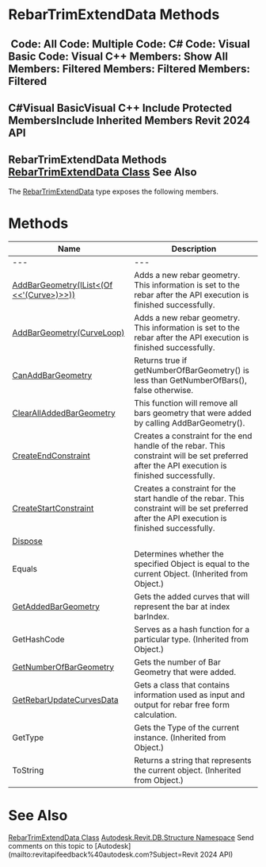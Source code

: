 # RebarTrimExtendData Methods

﻿
 Code: All Code: Multiple Code: C# Code: Visual Basic Code: Visual C++  Members: Show All Members: Filtered Members: Filtered Members: Filtered   
---  
C#Visual BasicVisual C++
Include Protected MembersInclude Inherited Members
Revit 2024 API  
---  
RebarTrimExtendData Methods  
[RebarTrimExtendData Class](980b816d-dc7e-7550-3e37-61482516b5ab.md "RebarTrimExtendData Class") See Also  
---  
The [RebarTrimExtendData](980b816d-dc7e-7550-3e37-61482516b5ab.md "RebarTrimExtendData Class") type exposes the following members.
# Methods
| Name | Description |
| --- | --- |
| --- | --- | --- |
| [AddBarGeometry(IList<(Of <<'(Curve>)>>))](674f12da-e4a0-fc7f-b011-a706c7859d40.md "AddBarGeometry Method \(IList\(Curve\)\)") | Adds a new rebar geometry. This information is set to the rebar after the API execution is finished successfully. |
| [AddBarGeometry(CurveLoop)](9948f497-0cdc-b3b6-a465-b7fe4e843da2.md "AddBarGeometry Method \(CurveLoop\)") | Adds a new rebar geometry. This information is set to the rebar after the API execution is finished successfully. |
| [CanAddBarGeometry](4dc39ffe-585f-9f4f-725c-5269d71bfc1e.md "CanAddBarGeometry Method") | Returns true if getNumberOfBarGeometry() is less than GetNumberOfBars(), false otherwise. |
| [ClearAllAddedBarGeometry](f1450c93-30ed-79cf-0acd-3619cb170428.md "ClearAllAddedBarGeometry Method") | This function will remove all bars geometry that were added by calling AddBarGeometry(). |
| [CreateEndConstraint](30f97bb3-ad2e-6240-6222-afa70754f1f3.md "CreateEndConstraint Method") | Creates a constraint for the end handle of the rebar. This constraint will be set preferred after the API execution is finished successfully. |
| [CreateStartConstraint](d4a71afa-9ebd-fc3d-6b74-79180843f086.md "CreateStartConstraint Method") | Creates a constraint for the start handle of the rebar. This constraint will be set preferred after the API execution is finished successfully. |
| [Dispose](030e9c7c-7be8-8554-751e-9cffc4264b8b.md "Dispose Method") |
| Equals | Determines whether the specified Object is equal to the current Object. (Inherited from Object.) |
| [GetAddedBarGeometry](64c06ae1-86b7-4e86-94df-2a6d99084a11.md "GetAddedBarGeometry Method") | Gets the added curves that will represent the bar at index barIndex. |
| GetHashCode | Serves as a hash function for a particular type.  (Inherited from Object.) |
| [GetNumberOfBarGeometry](58c19b83-13ae-de95-4950-aefa2873f687.md "GetNumberOfBarGeometry Method") | Gets the number of Bar Geometry that were added. |
| [GetRebarUpdateCurvesData](64b5059a-5cfe-bf9a-b13c-dea51ff40449.md "GetRebarUpdateCurvesData Method") | Gets a class that contains information used as input and output for rebar free form calculation. |
| GetType | Gets the Type of the current instance. (Inherited from Object.) |
| ToString | Returns a string that represents the current object. (Inherited from Object.) |

# See Also
[RebarTrimExtendData Class](980b816d-dc7e-7550-3e37-61482516b5ab.md "RebarTrimExtendData Class")
[Autodesk.Revit.DB.Structure Namespace](d586b341-f687-9d90-e96d-255806b7d4fc.md "Autodesk.Revit.DB.Structure Namespace")
Send comments on this topic to [Autodesk](mailto:revitapifeedback%40autodesk.com?Subject=Revit 2024 API)